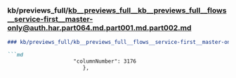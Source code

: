 ### kb/previews_full/kb__previews_full__kb__previews_full__flows__service-first__master-only@auth.har.part064.md.part001.md.part002.md

```md
### kb/previews_full/kb__previews_full__flows__service-first__master-only@auth.har.part064.md.part001.md (part 002)

```md
                     "columnNumber": 3176
                        },
                        
```

```

```
